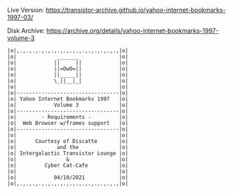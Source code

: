 Live Version: https://transistor-archive.github.io/yahoo-internet-bookmarks-1997-03/

Disk Archive: https://archive.org/details/yahoo-internet-bookmarks-1997-volume-3

    |o|,.,.,.,.,.,.,.,.,.,.,.,.,.,.,.,.,|o|
    |o|             _______             |o|
    |o|            ||     ||            |o|
    |o|            ||=OwO=||            |o|
    |o|            ||_____||            |o|
    |o|            \_||__|_|            |o|
    |o|                                 |o|
    |o|---------------------------------|o|
    |o| Yahoo Internet Bookmarks 1997   |o|
    |o|            Volume 3             |o|
    |o|---------------------------------|o|
    |o|        - Requirements -         |o|
    |o|  Web Browser w/frames support   |o|
    |o|---------------------------------|o|
    |o|                                 |o|
    |o|      Courtesy of Discatte       |o|
    |o|             and the             |o|
    |o| Intergalactic Transistor Lounge |o|
    |o|                &                |o|
    |o|         Cyber Cat-Cafe          |o|
    |o|                                 |o|
    |o|            04/10/2021           |o|
    |o|,.,.,.,.,.,.,.,.,.,.,.,.,.,.,.,.,|o|
